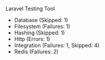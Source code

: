 Laravel Testing Tool

- Database (Skipped: 1)
- Filesystem (Failures: 1)
- Hashing (Skipped: 1)
- Http (Errors: 1)
- Integration (Failures: 1, Skipped: 4)
- Redis (Failures: 2)
